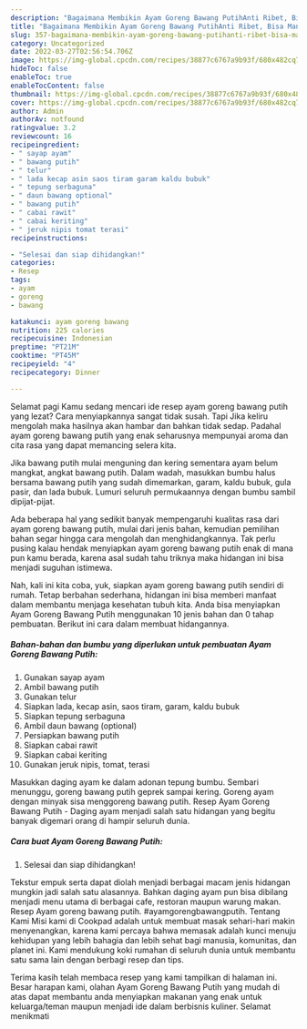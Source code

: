 ```yaml
---
description: "Bagaimana Membikin Ayam Goreng Bawang PutihAnti Ribet, Bisa Manjain Lidah"
title: "Bagaimana Membikin Ayam Goreng Bawang PutihAnti Ribet, Bisa Manjain Lidah"
slug: 357-bagaimana-membikin-ayam-goreng-bawang-putihanti-ribet-bisa-manjain-lidah
category: Uncategorized
date: 2022-03-27T02:56:54.706Z
image: https://img-global.cpcdn.com/recipes/38877c6767a9b93f/680x482cq70/ayam-goreng-bawang-putih-foto-resep-utama.jpg
hideToc: false
enableToc: true
enableTocContent: false
thumbnail: https://img-global.cpcdn.com/recipes/38877c6767a9b93f/680x482cq70/ayam-goreng-bawang-putih-foto-resep-utama.jpg
cover: https://img-global.cpcdn.com/recipes/38877c6767a9b93f/680x482cq70/ayam-goreng-bawang-putih-foto-resep-utama.jpg
author: Admin
authorAv: notfound
ratingvalue: 3.2
reviewcount: 16
recipeingredient:
- " sayap ayam"
- " bawang putih"
- " telur"
- " lada kecap asin saos tiram garam kaldu bubuk"
- " tepung serbaguna"
- " daun bawang optional"
- " bawang putih"
- " cabai rawit"
- " cabai keriting"
- " jeruk nipis tomat terasi"
recipeinstructions:

- "Selesai dan siap dihidangkan!"
categories:
- Resep
tags:
- ayam
- goreng
- bawang

katakunci: ayam goreng bawang 
nutrition: 225 calories
recipecuisine: Indonesian
preptime: "PT21M"
cooktime: "PT45M"
recipeyield: "4"
recipecategory: Dinner

---
```



Selamat pagi Kamu sedang mencari ide resep ayam goreng bawang putih yang lezat? Cara menyiapkannya sangat tidak susah. Tapi Jika keliru mengolah maka hasilnya akan hambar dan bahkan tidak sedap. Padahal ayam goreng bawang putih yang enak seharusnya mempunyai aroma dan cita rasa yang dapat memancing selera kita.


Jika bawang putih mulai menguning dan kering sementara ayam belum mangkat, angkat bawang putih. Dalam wadah, masukkan bumbu halus bersama bawang putih yang sudah dimemarkan, garam, kaldu bubuk, gula pasir, dan lada bubuk. Lumuri seluruh permukaannya dengan bumbu sambil dipijat-pijat.

Ada beberapa hal yang sedikit banyak mempengaruhi kualitas rasa dari ayam goreng bawang putih, mulai dari jenis bahan, kemudian pemilihan bahan segar hingga cara mengolah dan menghidangkannya. Tak perlu pusing kalau hendak menyiapkan ayam goreng bawang putih enak di mana pun kamu berada, karena asal sudah tahu triknya maka hidangan ini bisa menjadi suguhan istimewa.


Nah, kali ini kita coba, yuk, siapkan ayam goreng bawang putih sendiri di rumah. Tetap berbahan sederhana, hidangan ini bisa memberi manfaat dalam membantu menjaga kesehatan tubuh kita. Anda bisa menyiapkan Ayam Goreng Bawang Putih menggunakan 10 jenis bahan dan 0 tahap pembuatan. Berikut ini cara dalam membuat hidangannya.

<!--inarticleads1-->

##### Bahan-bahan dan bumbu yang diperlukan untuk pembuatan Ayam Goreng Bawang Putih:

1. Gunakan  sayap ayam
1. Ambil  bawang putih
1. Gunakan  telur
1. Siapkan  lada, kecap asin, saos tiram, garam, kaldu bubuk
1. Siapkan  tepung serbaguna
1. Ambil  daun bawang (optional)
1. Persiapkan  bawang putih
1. Siapkan  cabai rawit
1. Siapkan  cabai keriting
1. Gunakan  jeruk nipis, tomat, terasi


Masukkan daging ayam ke dalam adonan tepung bumbu. Sembari menunggu, goreng bawang putih geprek sampai kering. Goreng ayam dengan minyak sisa menggoreng bawang putih. Resep Ayam Goreng Bawang Putih - Daging ayam menjadi salah satu hidangan yang begitu banyak digemari orang di hampir seluruh dunia. 

<!--inarticleads2-->

##### Cara buat Ayam Goreng Bawang Putih:


1. Selesai dan siap dihidangkan!

Tekstur empuk serta dapat diolah menjadi berbagai macam jenis hidangan mungkin jadi salah satu alasannya. Bahkan daging ayam pun bisa dibilang menjadi menu utama di berbagai cafe, restoran maupun warung makan. Resep Ayam goreng bawang putih. #ayamgorengbawangputih. Tentang Kami Misi kami di Cookpad adalah untuk membuat masak sehari-hari makin menyenangkan, karena kami percaya bahwa memasak adalah kunci menuju kehidupan yang lebih bahagia dan lebih sehat bagi manusia, komunitas, dan planet ini. Kami mendukung koki rumahan di seluruh dunia untuk membantu satu sama lain dengan berbagi resep dan tips. 

Terima kasih telah membaca resep yang kami tampilkan di halaman ini. Besar harapan kami, olahan Ayam Goreng Bawang Putih yang mudah di atas dapat membantu anda menyiapkan makanan yang enak untuk keluarga/teman maupun menjadi ide dalam berbisnis kuliner. Selamat menikmati
